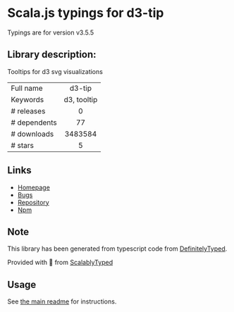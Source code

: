 
# Scala.js typings for d3-tip

Typings are for version v3.5.5

## Library description:
Tooltips for d3 svg visualizations

|                    |                 |
| ------------------ | :-------------: |
| Full name          | d3-tip |
| Keywords           | d3, tooltip |
| # releases         | 0 |
| # dependents       | 77 |
| # downloads        | 3483584 |
| # stars            | 5 |

## Links
- [Homepage](https://github.com/Caged/d3-tip)
- [Bugs](https://github.com/Caged/d3-tip/issues)
- [Repository](https://github.com/Caged/d3-tip)
- [Npm](https://www.npmjs.com/package/d3-tip)
    


## Note
This library has been generated from typescript code from [DefinitelyTyped](https://definitelytyped.org).

Provided with :purple_heart: from [ScalablyTyped](https://github.com/oyvindberg/ScalablyTyped)

## Usage
See [the main readme](../../readme.md) for instructions.


